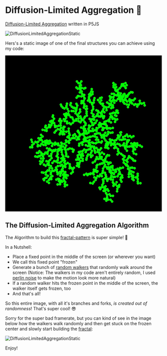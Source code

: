 # Diffusion-Limited Aggregation 🤩

[Diffusion-Limited Aggregation](https://en.wikipedia.org/wiki/Diffusion-limited_aggregation) written in P5JS

![DiffusionLimitedAggregationStatic](https://github.com/johnnyawesome/DiffusionLimitedAggregation/blob/main/DiffusionLimitedAggregation/DemoImages/DiffusionLimitedAggregation.gif?raw=true)

Hers's a static image of one of the final structures you can achieve using my code:

![DiffusionLimitedAggregationAnimated](https://raw.githubusercontent.com/johnnyawesome/DiffusionLimitedAggregation/main/DiffusionLimitedAggregation/DemoImages/DiffusionLimitedAggregation.jpg)


## The Diffusion-Limited Aggregation Algorithm

The Algorithm to build this [fractal-pattern](https://en.wikipedia.org/wiki/Fractal) is super simple! 🤩

In a Nutshell:

- Place a fixed point in the middle of the screen (or wherever you want)
- We call this fixed point "frozen"
- Generate a bunch of [random walkers](https://en.wikipedia.org/wiki/Random_walk) that randomly walk around the screen
  (Notice: The walkers in my code aren't entirely random, I used [perlin noise](https://en.wikipedia.org/wiki/Perlin_noise) to make the motion look more natural)
- If a random walker hits the frozen point in the middle of the screen, the walker itself gets frozen, too
- And that's all!

 So this entire image, with all it's branches and forks, *is created out of randomness*! That's super cool! 😎

 Sorry for the super bad framerate, but you can kind of see in the image below how the walkers walk randomly and then get stuck on the frozen center and slowly start building the [fractal](https://en.wikipedia.org/wiki/Fractal):

![DiffusionLimitedAggregationStatic](https://github.com/johnnyawesome/DiffusionLimitedAggregation/blob/main/DiffusionLimitedAggregation/DemoImages/DiffusionLimitedAggregation.gif?raw=true)

Enjoy!

